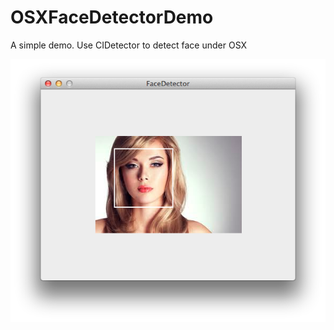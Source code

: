 # OSXFaceDetectorDemo
A simple demo. Use CIDetector to detect face under OSX

<img src="./screenshot.png" >